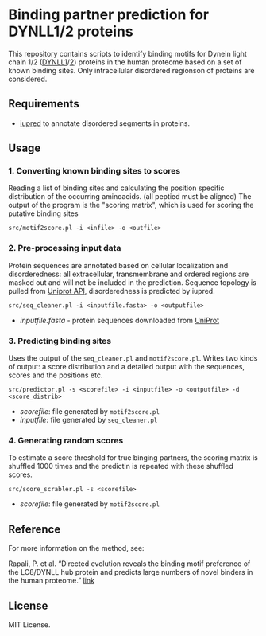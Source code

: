 # Binding partner prediction for DYNLL1/2 proteins

This repository contains scripts to identify binding motifs for Dynein light chain 1/2 ([DYNLL1](https://www.uniprot.org/uniprot/P63167)/[2](https://www.uniprot.org/uniprot/Q96FJ2)) proteins in the human proteome based on a set of known binding sites. Only intracellular disordered regionson of proteins are considered.  

## Requirements

  * [iupred](https://iupred2a.elte.hu/) to annotate disordered segments in proteins.

## Usage

### 1. Converting known binding sites to scores

Reading a list of binding sites and calculating the position specific distribution of the occurring aminoacids. (all peptied must be aligned) The output of the program is the "scoring matrix", which is used for scoring the putative binding sites

`src/motif2score.pl -i <infile> -o <outfile>`

### 2. Pre-processing input data

Protein sequences are annotated based on cellular localization and disorderedness: all extracellular, transmembrane and ordered regions are masked out and will not be included in the prediction. Sequence topology is pulled from [Uniprot API](https://www.uniprot.org/help/programmatic_access), disorderedness is predicted by iupred. 

`src/seq_cleaner.pl -i <inputfile.fasta> -o <outputfile>` 

  * *inputfile.fasta* - protein sequences downloaded from [UniProt](https://www.uniprot.org/)

### 3. Predicting binding sites

Uses the output of the `seq_cleaner.pl` and `motif2score.pl`. Writes two kinds of output: a score distribution and a detailed output with the sequences, scores and the positions etc. 

`src/predictor.pl -s <scorefile> -i <inputfile> -o <outputfile> -d <score_distrib>`

  * *scorefile*: file generated by `motif2score.pl`
  * *inputfile*: file generated by `seq_cleaner.pl`

### 4. Generating random scores

To estimate a score threshold for true binging partners, the scoring matrix is shuffled 1000 times and the predictin is repeated with these shuffled scores. 

`src/score_scrabler.pl -s <scorefile>`

  * *scorefile*: file generated by `motif2score.pl`

## Reference

For more information on the method, see:

Rapali, P. et al. “Directed evolution reveals the binding motif preference of the LC8/DYNLL hub protein and predicts large numbers of novel binders in the human proteome.” [link](https://journals.plos.org/plosone/article?id=10.1371/journal.pone.0018818)

## License

MIT License.

